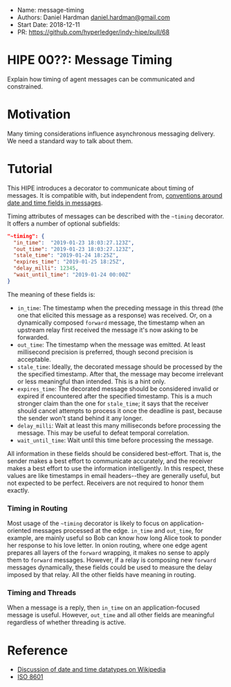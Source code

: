 - Name: message-timing
- Authors: Daniel Hardman <daniel.hardman@gmail.com>
- Start Date: 2018-12-11
- PR: https://github.com/hyperledger/indy-hipe/pull/68

# HIPE 00??: Message Timing
[summary]: #summary

Explain how timing of agent messages can be communicated and constrained.

# Motivation
[motivation]: #motivation

Many timing considerations influence asynchronous messaging delivery.
We need a standard way to talk about them.

# Tutorial
[tutorial]: #tutorial

This HIPE introduces a decorator to communicate about timing of messages.
It is compatible with, but independent from, [conventions around date and
time fields in messages]( https://github.com/hyperledger/indy-hipe/pull/76).

Timing attributes of messages can be described with the `~timing`
decorator. It offers a number of optional subfields:

```JSON
"~timing": {
  "in_time":  "2019-01-23 18:03:27.123Z",
  "out_time": "2019-01-23 18:03:27.123Z",
  "stale_time": "2019-01-24 18:25Z",
  "expires_time": "2019-01-25 18:25Z",
  "delay_milli": 12345,
  "wait_until_time": "2019-01-24 00:00Z"
}
```

The meaning of these fields is:

* `in_time`: The timestamp when the preceding message in this thread
  (the one that elicited this message as a response) was received. Or, on
  a dynamically composed `forward` message, the timestamp when an upstream
  relay first received the message it's now asking to be forwarded.
* `out_time`: The timestamp when the message was emitted. At least millisecond
  precision is preferred, though second precision is acceptable.
* `stale_time`: Ideally, the decorated message should be processed by the
  the specified timestamp. After that, the message may become irrelevant
  or less meaningful than intended. This is a hint only.
* `expires_time`: The decorated message should be considered invalid or
  expired if encountered after the specified timestamp. This is a much
  stronger claim than the one for `stale_time`; it says that the receiver
  should cancel attempts to process it once the deadline is past, because
  the sender won't stand behind it any longer.
* `delay_milli`: Wait at least this many milliseconds before processing
  the message. This may be useful to defeat temporal correlation.
* `wait_until_time`: Wait until this time before processing the message.

All information in these fields should be considered best-effort. That
is, the sender makes a best effort to communicate accurately, and the
receiver makes a best effort to use the information intelligently. In
this respect, these values are like timestamps in email headers--they
are generally useful, but not expected to be perfect. Receivers are not
required to honor them exactly.

### Timing in Routing

Most usage of the `~timing` decorator is likely to focus on application-oriented
messages processed at the edge. `in_time` and `out_time`, for example, are mainly
useful so Bob can know how long Alice took to ponder her response to his love letter.
In onion routing, where one edge agent prepares all layers of the `forward` wrapping,
it makes no sense to apply them to `forward` messages. However, if a relay is
composing new `forward` messages dynamically, these fields could be used to measure
the delay imposed by that relay. All the other fields have meaning in routing.

### Timing and Threads

When a message is a reply, then `in_time` on an application-focused message is
useful. However, `out_time` and all other fields are meaningful regardless of
whether threading is active.

# Reference

[reference]: #reference
- [Discussion of date and time datatypes on Wikipedia](https://en.wikipedia.org/wiki/System_time)
- [ISO 8601](https://de.wikipedia.org/wiki/ISO_8601)